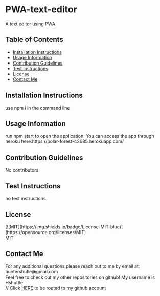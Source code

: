 # PWA-text-editor
A text editor using PWA.
## Table of Contents

  <ul>
  <li><a href="#install">Installation Instructions</a></li>
  <li><a href="#usage">Usage Information</a></li>
  <li><a href="#contribution">Contribution Guidelines</a></li>
  <li><a href="#test-instr">Test Instructions</a></li>
  <li><a href='#license'>License</a></li>
  <li><a href="#contactme">Contact Me</a></li>
  </ul>
  <h2 id="#install">Installation Instructions</h2>
  use npm i in the command line
  <h2 id="usage">Usage Information</h2>
  run npm start to open the application.  You can access the app through heroku here:https://polar-forest-42685.herokuapp.com/
  <h2 id="contribution">Contribution Guidelines</h2>
  No contributors
  <h2 id="test-instr">Test Instructions</h2>
  no test instructions
  <h2 id="license">License</h2>
  [![MIT](https://img.shields.io/badge/License-MIT-blue)](https://opensource.org/licenses/MIT)</br>
  MIT
  <h2 id="contactme">Contact Me</h2>
  For any additional questions please reach out to me by email at: huntershutle@gmail.com</br>
  Feel free to check out my other repositories on github! My username is Hshuttle</br>
  // Click <a href="https://github.com/Hshuttle">HERE</a> to be routed to my github account
